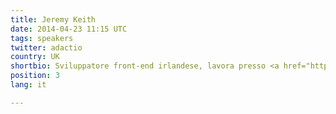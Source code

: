 ```yaml
---
title: Jeremy Keith
date: 2014-04-23 11:15 UTC
tags: speakers
twitter: adactio
country: UK
shortbio: Sviluppatore front-end irlandese, lavora presso <a href="http://clearleft.com/">Clearleft</a>, organizza <a href="http://2014.dconstruct.org/">dConstruct</a>
position: 3
lang: it

---
```

